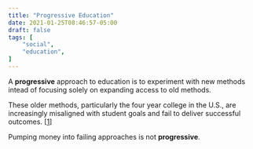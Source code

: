 ```yaml
---
title: "Progressive Education"
date: 2021-01-25T08:46:57-05:00
draft: false
tags: [
	"social",
	"education",
]
---
```


A **progressive** approach to education is to experiment with new methods intead of focusing solely on expanding access to old methods.

These older methods, particularly the four year college in the U.S., are increasingly misaligned with student goals and fail to deliver successful outcomes. [[1](https://forstmeier.github.io/notes/splitting-education-1-0/ "Splitting Education - Forstmeier")]

Pumping money into failing approaches is not **progressive**.